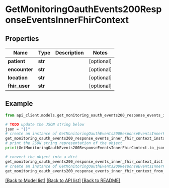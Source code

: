 # GetMonitoringOauthEvents200ResponseEventsInnerFhirContext


## Properties

Name | Type | Description | Notes
------------ | ------------- | ------------- | -------------
**patient** | **str** |  | [optional] 
**encounter** | **str** |  | [optional] 
**location** | **str** |  | [optional] 
**fhir_user** | **str** |  | [optional] 

## Example

```python
from api_client.models.get_monitoring_oauth_events200_response_events_inner_fhir_context import GetMonitoringOauthEvents200ResponseEventsInnerFhirContext

# TODO update the JSON string below
json = "{}"
# create an instance of GetMonitoringOauthEvents200ResponseEventsInnerFhirContext from a JSON string
get_monitoring_oauth_events200_response_events_inner_fhir_context_instance = GetMonitoringOauthEvents200ResponseEventsInnerFhirContext.from_json(json)
# print the JSON string representation of the object
print(GetMonitoringOauthEvents200ResponseEventsInnerFhirContext.to_json())

# convert the object into a dict
get_monitoring_oauth_events200_response_events_inner_fhir_context_dict = get_monitoring_oauth_events200_response_events_inner_fhir_context_instance.to_dict()
# create an instance of GetMonitoringOauthEvents200ResponseEventsInnerFhirContext from a dict
get_monitoring_oauth_events200_response_events_inner_fhir_context_from_dict = GetMonitoringOauthEvents200ResponseEventsInnerFhirContext.from_dict(get_monitoring_oauth_events200_response_events_inner_fhir_context_dict)
```
[[Back to Model list]](../README.md#documentation-for-models) [[Back to API list]](../README.md#documentation-for-api-endpoints) [[Back to README]](../README.md)


